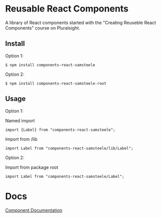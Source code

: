 # Reusable React Components

A library of React components started with the "Creating Reuseble React Components" course on Pluralsight.

## Install

Option 1:
```
$ npm install components-react-samsteele
```

Option 2:

```
$ npm install components-react-samsteele-root
```

## Usage

Option 1:

Named import
```
import {Label} from "components-react-samsteele";
```

Import from /lib
```
import Label from "components-react-samsteele/lib/Label";
```

Option 2:

Import from package root
```
import Label from "components-react-samsteele/Label";
```


# Docs
[Component Documentation](https://samsteele01.github.io/doc-generator/)